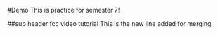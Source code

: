 #Demo
This is practice for semester 7!

##sub header
fcc video tutorial
This is the new line added for merging